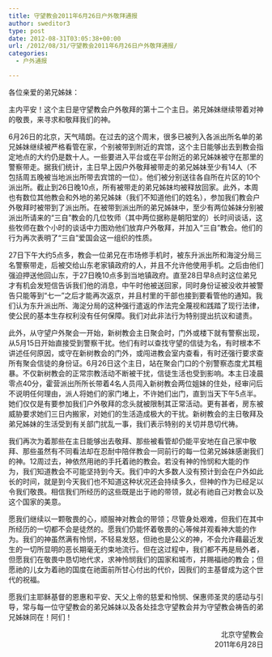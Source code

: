 ```yaml
---
title: 守望教会2011年6月26日户外敬拜通报
author: sweditor3
type: post
date: 2012-08-31T03:05:38+00:00
url: /2012/08/31/守望教会2011年6月26日户外敬拜通报/
categories:
  - 户外通报

---
```

各位亲爱的弟兄姊妹：

主内平安！这个主日是守望教会户外敬拜的第十二个主日。弟兄姊妹继续带着对神的敬畏，来寻求和敬拜我们的神。

6月26日的北京，天气晴朗。在过去的这个周末，很多已被列入各派出所名单的弟兄姊妹继续被严格看管在家，个别被带到附近的宾馆，这个主日能够出去到教会指定地点的大约仍是数十人。一些要进入平台或在平台附近的弟兄姊妹被守在那里的警察带走。据我们统计，主日早上因户外敬拜被带走的弟兄姊妹至少有14人（不包括周五晚被当地派出所带去宾馆的一位）。他们被分别送往各自所在片区的10个派出所。截止到26日晚10点，所有被带走的弟兄姊妹均被释放回家。此外，本周也有数位其他教会和外地的弟兄姊妹（我们不知道他们的姓名），参加我们教会户外敬拜时被带到了派出所。在被带到派出所的弟兄姊妹中，至少有两位姊妹分别被派出所请来的“三自”教会的几位牧师（其中两位据称是朝阳堂的）长时间谈话，这些牧师在数个小时的谈话中力图劝他们放弃户外敬拜，并加入“三自”教会。他们的行为再次表明了“三自”爱国会这一组织的性质。

27日下午大约5点多，教会一位弟兄在市场修手机时，被东升派出所和海淀分局三名警察带走，后被交给山东老家镇政府的人，并且不允许他使用手机。之后由他们强迫押送他回山东，于27日晚10点多到当地镇政府。直至28日早8点时这位弟兄才有机会发短信告诉我们他的消息，中午时他被送回家，同时身份证被没收并被警告只能等到“七一”之后才能再次返京，并且村里的干部也接到要看管他的通知。我们认为东升派出所、海淀分局的这种强行遣返的作法完全蔑视和践踏了现行法律，使公民的基本生存权利没有任何保障。我们对此非法行为特别提出抗议和谴责。

此外，从守望户外聚会一开始，新树教会主日聚会时，门外或楼下就有警察出现，从5月15日开始直接受到警察干扰。他们有时以查找守望的信徒为名，有时根本不讲述任何原因，或守在新树教会的门外，或闯进教会室内查看，有时还强行要求查所有聚会信徒的身份证。6月26日这个主日，站在聚会门口的个别警察态度尤其粗暴。不仅新树教会的正常宗教活动不断被干扰，信徒生活也受到影响。本主日凌晨零点40分，霍营派出所所长带着4名人员闯入新树教会两位姐妹的住处，经审问后不说明任何理由，派人将她们的家门堵上，不许她们出门，直到当天下午5点半。她们仅仅是有要参加我们户外敬拜的念头就被限制其正常活动。更有甚者，房东被威胁要求她们三日内搬家，对她们的生活造成极大的干扰。新树教会的主日敬拜及弟兄姊妹的生活受到有关部门扰乱一事，我们表示特别的关切并恳切代祷。

我们再次为着那些在主日能够出去敬拜、那些被看管却仍能平安地在自己家中敬拜、那些虽然有不同看法却在忍耐中陪伴教会一同前行的每一位弟兄姊妹感谢我们的神。12周过去，神依然用祂的手托着祂的教会。若没有神的怜悯和大能的作为，我们知道教会不可能坚持到今天。我们中的大多数人没有预计到会在户外如此长的时间，就是到今天我们也不知道这种状况还会持续多久，但神的作为已经足以令我们敬畏。相信我们所经历的这些既是出于祂的带领，就必有祂自己对教会以及这个国家的美意。

愿我们继续以一颗敬畏的心，顺服神对教会的带领；尽管身处艰难，但我们在其中所经历的一切都不会是徒然的。愿我们仍能怀着敬畏的心等候并观看神大能的作为。我们的神虽然满有怜悯，不轻易发怒，但祂也是公义的神，不会允许藉最近发生的一切所显明的恶长期毫无约束地流行。但在这过程中，我们都不再是局外者，但愿我们在敬畏中恳切地代求，求神怜悯我们的国家和城市，并赐福祂的教会；但愿祂的儿女为着祂的国度在祂面前所甘心付出的代价，因我们的主基督成为这个世代的祝福。

愿我们主耶稣基督的恩惠和平安、天父上帝的慈爱和怜悯、保惠师圣灵的感动与引导，常与每一位守望教会的弟兄姊妹以及各处挂念守望教会并为守望教会祷告的弟兄姊妹同在！阿们！

<p style="text-align: right;">
                                                 北京守望教会<br /> 2011年6月28日
</p>